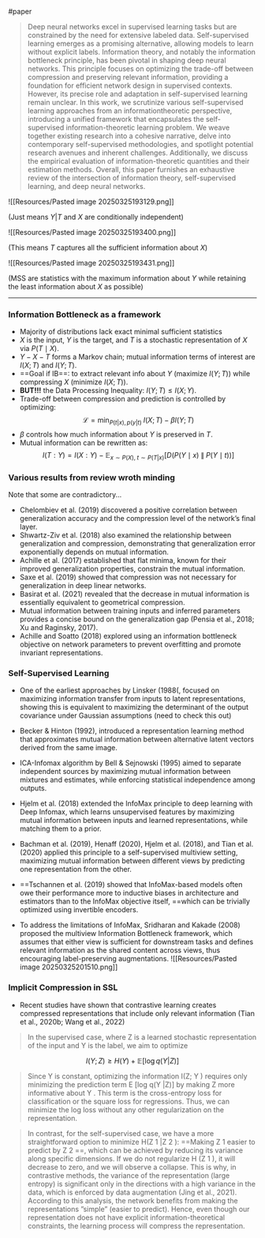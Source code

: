 #paper 

> Deep neural networks excel in supervised learning tasks but are constrained by the need for extensive labeled data. Self-supervised learning emerges as a promising alternative, allowing models to learn without explicit labels. Information theory, and notably the information bottleneck principle, has been pivotal in shaping deep neural networks. This principle focuses on optimizing the trade-off between compression and preserving relevant information, providing a foundation for efficient network design in supervised contexts. However, its precise role and adaptation in self-supervised learning remain unclear. In this work, we scrutinize various self-supervised learning approaches from an informationtheoretic perspective, introducing a unified framework that encapsulates the self-supervised information-theoretic learning problem. We weave together existing research into a cohesive narrative, delve into contemporary self-supervised methodologies, and spotlight potential research avenues and inherent challenges. Additionally, we discuss the empirical evaluation of information-theoretic quantities and their estimation methods. Overall, this paper furnishes an exhaustive review of the intersection of information theory, self-supervised learning, and deep neural networks.

![[Resources/Pasted image 20250325193129.png]]

(Just means $Y|T$ and $X$ are conditionally independent)

![[Resources/Pasted image 20250325193400.png]]

(This means $T$ captures all the sufficient information about $X$)

![[Resources/Pasted image 20250325193431.png]]

(MSS are statistics with the maximum information about $Y$ while retaining the least information about $X$ as possible)

--- 

### Information Bottleneck as a framework

- Majority of distributions lack exact minimal sufficient statistics 
- $X$ is the input, $Y$ is the target, and $T$ is a stochastic representation of $X$ via $P(T \mid X)$.
- $Y - X - T$ forms a Markov chain; mutual information terms of interest are $I(X; T)$ and $I(Y; T)$.
- ==Goal if IB==: to extract relevant info about $Y$ (maximize $I(Y; T)$) while compressing $X$ (minimize $I(X; T)$).
- **BUT!!!** the Data Processing Inequality: $I(Y; T) \leq I(X; Y)$.
- Trade-off between compression and prediction is controlled by optimizing:
   $$\mathcal{L} = \min_{P(t|x), p(y|t)} \; I(X; T) - \beta I(Y; T)$$
- $\beta$ controls how much information about $Y$ is preserved in $T$.
- Mutual information can be rewritten as:
  $$I(T : Y) = I(X : Y) - \mathbb{E}_{x \sim P(X), \; t \sim P(T|x)} \left[ D\left( P(Y \mid x) \; \| \; P(Y \mid t) \right) \right]$$

### Various results from review wroth minding

Note that some are contradictory...

- Chelombiev et al. (2019) discovered a positive correlation between generalization accuracy and the compression level of the network’s final layer.
- Shwartz-Ziv et al. (2018) also examined the relationship between generalization and compression, demonstrating that generalization error exponentially depends on mutual information.
- Achille et al. (2017) established that flat minima, known for their improved generalization properties, constrain the mutual information.
- Saxe et al. (2019) showed that compression was not necessary for generalization in deep linear networks.
- Basirat et al. (2021) revealed that the decrease in mutual information is essentially equivalent to geometrical compression.
- Mutual information between training inputs and inferred parameters provides a concise bound on the generalization gap (Pensia et al., 2018; Xu and Raginsky, 2017).
- Achille and Soatto (2018) explored using an information bottleneck objective on network parameters to prevent overfitting and promote invariant representations.

### Self-Supervised Learning

- One of the earliest approaches by Linsker (1988(, focused on maximizing information transfer from inputs to latent representations, showing this is equivalent to maximizing the determinant of the output covariance under Gaussian assumptions (need to check this out)
    
- Becker & Hinton (1992), introduced a representation learning method that approximates mutual information between alternative latent vectors derived from the same image.
    
- ICA-Infomax algorithm by Bell & Sejnowski (1995) aimed to separate independent sources by maximizing mutual information between mixtures and estimates, while enforcing statistical independence among outputs.
    
- Hjelm et al. (2018) extended the InfoMax principle to deep learning with Deep Infomax, which learns unsupervised features by maximizing mutual information between inputs and learned representations, while matching them to a prior.
    
- Bachman et al. (2019), Henaff (2020), Hjelm et al. (2018), and Tian et al. (2020) applied this principle to a self-supervised multiview setting, maximizing mutual information between different views by predicting one representation from the other.
    
- ==Tschannen et al. (2019) showed that InfoMax-based models often owe their performance more to inductive biases in architecture and estimators than to the InfoMax objective itself, ==which can be trivially optimized using invertible encoders.
    
- To address the limitations of InfoMax, Sridharan and Kakade (2008) proposed the multiview Information Bottleneck framework, which assumes that either view is sufficient for downstream tasks and defines relevant information as the shared content across views, thus encouraging label-preserving augmentations.
![[Resources/Pasted image 20250325201510.png]]

### Implicit Compression in SSL

- Recent studies have shown that contrastive learning creates compressed representations that include only relevant information (Tian et al., 2020b; Wang et al., 2022)

 > In the supervised case, where Z is a learned stochastic representation of the input and Y is the label, we aim to optimize
 
$$I(Y ; Z) ≥ H(Y ) + \mathbb{E} [\log q(Y | Z)]$$
> Since Y is constant, optimizing the information I(Z; Y ) requires only minimizing the prediction term E \[log q(Y |Z)\] by making Z more informative about Y . This term is the cross-entropy loss for classification or the square loss for regressions. Thus, we can minimize the log loss without any other regularization on the representation.

> In contrast, for the self-supervised case, we have a more straightforward option to minimize H(Z 1 |Z 2 ): ==Making Z 1 easier to predict by Z 2 ==, which can be achieved by reducing its variance along specific dimensions. If we do not regularize H (Z 1 ), it will decrease to zero, and we will observe a collapse. This is why, in contrastive methods, the variance of the representation (large entropy) is significant only in the directions with a high variance in the data, which is enforced by data augmentation (Jing et al., 2021). According to this analysis, the network benefits from making the representations ”simple” (easier to predict). Hence, even though our representation does not have explicit information-theoretical constraints, the learning process will compress the representation.


